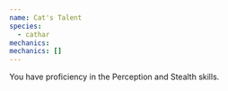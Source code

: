 ```yaml
---
name: Cat's Talent
species:
  - cathar
mechanics:
mechanics: []
---
```

You have proficiency in the Perception and Stealth skills.
